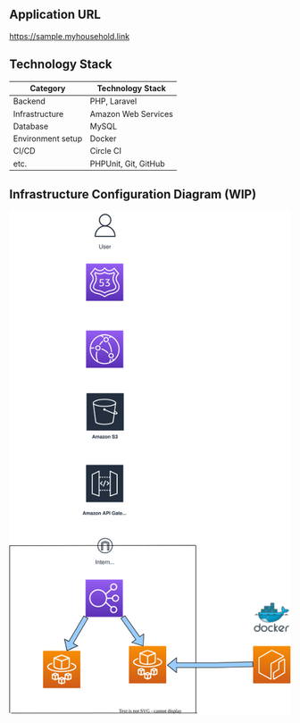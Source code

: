 ## Application URL
https://sample.myhousehold.link

## Technology Stack

| Category           | Technology Stack                                        |
|--------------------|---------------------------------------------------------|
| Backend            | PHP, Laravel                         |
| Infrastructure     | Amazon Web Services                           |
| Database           | MySQL                                            |
| Environment setup  | Docker                                                  |
| CI/CD              | Circle CI                                        |
| etc.               | PHPUnit, Git, GitHub   |

## Infrastructure Configuration Diagram (WIP)
![](./infra.drawio.svg)

